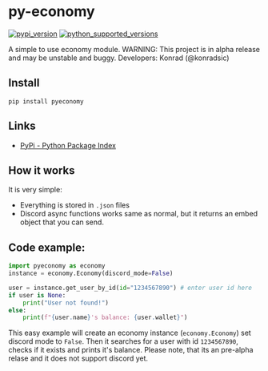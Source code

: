 # py-economy
<a href="https://pypi.org/project/pyeconomy/0.1.24/"><img src="https://shields.io/pypi/v/pyeconomy.svg" alt="pypi_version" /></a>
<a href="https://pypi.org/project/pyeconomy/0.1.24/"><img src="https://img.shields.io/pypi/pyversions/pyeconomy.svg" alt="python_supported_versions" /></a>

A simple to use economy module.
WARNING: This project is in alpha release and may be unstable and buggy.
Developers: Konrad (@konradsic)
## Install
```pip install pyeconomy```
## Links
* [PyPi - Python Package Index](https://pypi.org/project/pyeconomy/0.1.24/)
## How it works
It is very simple:
* Everything is stored in `.json` files
* Discord async functions works same as normal, but it returns an embed object that you can send.
## Code example:
```py
import pyeconomy as economy
instance = economy.Economy(discord_mode=False)

user = instance.get_user_by_id(id="1234567890") # enter user id here
if user is None:
    print("User not found!")
else:
    print(f"{user.name}'s balance: {user.wallet}")
```
This easy example will create an economy instance (`economy.Economy`) set discord mode to `False`.
Then it searches for a user with id `1234567890`, checks if it exists and prints it's balance.
Please note, that its an pre-alpha relase and it does not support discord yet. 
